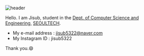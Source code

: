 ![header](https://capsule-render.vercel.app/api?type=waving&color=auto&height=200&section=header&text=Jisub%20Shim&fontSize=32)

Hello. I am Jisub, student in the [Dept. of Computer Science and Engineering](https://computer.seoultech.ac.kr/), [SEOULTECH](https://en.seoultech.ac.kr/).

* My e-mail address : jisub5322@naver.com
* My Instagram ID : jisub5322

Thank you.:smile: